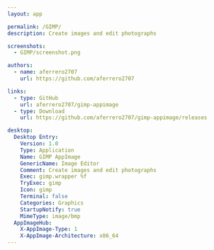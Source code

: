 ```yaml
---
layout: app

permalink: /GIMP/
description: Create images and edit photographs

screenshots:
  - GIMP/screenshot.png

authors:
  - name: aferrero2707
    url: https://github.com/aferrero2707

links:
  - type: GitHub
    url: aferrero2707/gimp-appimage
  - type: Download
    url: https://github.com/aferrero2707/gimp-appimage/releases

desktop:
  Desktop Entry:
    Version: 1.0
    Type: Application
    Name: GIMP AppImage
    GenericName: Image Editor
    Comment: Create images and edit photographs
    Exec: gimp.wrapper %f
    TryExec: gimp
    Icon: gimp
    Terminal: false
    Categories: Graphics
    StartupNotify: true
    MimeType: image/bmp
  AppImageHub:
    X-AppImage-Type: 1
    X-AppImage-Architecture: x86_64
---
```

